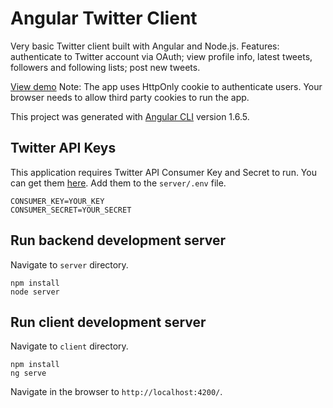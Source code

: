 # Angular Twitter Client

Very basic Twitter client built with Angular and Node.js.
Features: authenticate to Twitter account via OAuth; view profile info, latest tweets, followers and following lists; post new tweets.

[View demo](https://angular-twitter-client.now.sh)
Note: The app uses HttpOnly cookie to authenticate users. Your browser needs to allow third party cookies to run the app.

This project was generated with [Angular CLI](https://github.com/angular/angular-cli) version 1.6.5.

## Twitter API Keys
This application requires Twitter API Consumer Key and Secret to run. You can get them [here](https://apps.twitter.com/). Add them to the `server/.env` file.
```
CONSUMER_KEY=YOUR_KEY
CONSUMER_SECRET=YOUR_SECRET
```

## Run backend development server

Navigate to `server` directory.
```
npm install
node server
```

## Run client development server

Navigate to `client` directory.
```
npm install
ng serve
```
Navigate in the browser to `http://localhost:4200/`.
